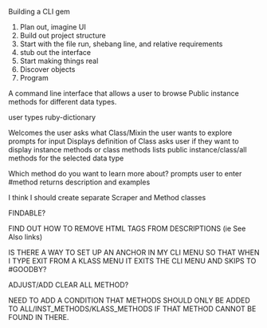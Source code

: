 Building a CLI gem

1. Plan out, imagine UI
2. Build out project structure
3. Start with the file run, shebang line, and relative requirements
4. stub out the interface
5. Start making things real
6. Discover objects
7. Program


A command line interface that allows a user to browse Public instance methods for different data types.

user types ruby-dictionary

Welcomes the user
asks what Class/Mixin the user wants to explore
prompts for input
Displays definition of Class
asks user if they want to display instance methods or class methods
lists public instance/class/all methods for the selected data type

Which method do you want to learn more about?
prompts user to enter #method
returns description and examples


I think I should create separate Scraper and Method classes

FINDABLE?

FIND OUT HOW TO REMOVE HTML TAGS FROM DESCRIPTIONS (ie See Also links)

IS THERE A WAY TO SET UP AN ANCHOR IN MY CLI MENU SO THAT WHEN I TYPE EXIT FROM A KLASS MENU IT EXITS THE CLI MENU AND SKIPS TO #GOODBY?

ADJUST/ADD CLEAR ALL METHOD?


NEED  TO ADD A CONDITION THAT METHODS SHOULD ONLY BE ADDED TO ALL/INST_METHODS/KLASS_METHODS IF THAT METHOD CANNOT BE FOUND IN THERE.
